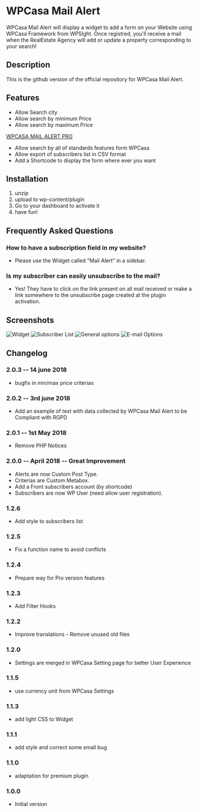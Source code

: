 # WPCasa Mail Alert #

WPCasa Mail Alert will display a widget to add a form on your Website using WPCasa Framework from WPSIght. Once registred, you'll receive a mail when the RealEstate Agency will add or update a property corresponding to your search!  

## Description ##

This is the github version of the official repository for WPCasa Mail Alert.  

## Features

* Allow Search city
* Allow search by minimum Price
* Allow search by maximum Price

[WPCASA MAIL ALERT PRO](https://www.thivinfo.com/downloads/wpcasa-mail-alert-pro/ "WPCASA MAIL ALERT PRO WEBSITE")  

* Allow search by all of standards features form WPCasa
* Allow export of subscribers list in CSV format
* Add a Shortcode to display the form where ever you want

## Installation
1. unzip
2. upload to wp-content/plugin
3. Go to your dashboard to activate it
4. have fun!

## Frequently Asked Questions  

### How to have a subscription field in my website?  

* Please use the Widget called "Mail Alert" in a sidebar.

### Is my subscriber can easily unsubscribe to the mail?  

* Yes! They have to click on the link present on all mail received or make a link somewhere to the unsubscribe page created at the plugin activation.

## Screenshots

![Widget](https://ps.w.org/wpcasa-mail-alert/assets/screenshot-1.png "Widget")
![Subscriber List](https://ps.w.org/wpcasa-mail-alert/assets/screenshot-2.png "Subscriber List")
![General options](https://ps.w.org/wpcasa-mail-alert/assets/screenshot-3.png "General options")
![E-mail Options](https://ps.w.org/wpcasa-mail-alert/assets/screenshot-1.png "E-mail Options")

## Changelog
### 2.0.3 -- 14 june 2018
   * bugfix in min/max price criterias

### 2.0.2 -- 3rd june 2018 
   * Add an example of text with data collected by WPCasa Mail Alert to be Compliant with RGPD

### 2.0.1 -- 1st May 2018
   * Remove PHP Notices
### 2.0.0 -- April 2018 -- Great Improvement
  * Alerts are now Custom Post Type.
  * Criterias are Custom Metabox.
  * Add a Front subscribers account (by shortcode)
  * Subscribers are now WP User (need allow user registration).
  
### 1.2.6
 * Add style to subscribers list
### 1.2.5 
* Fix a function name to avoid conflicts
### 1.2.4 
* Prepare way for Pro version features
### 1.2.3
 * Add Filter Hooks
### 1.2.2
* Improve translations - Remove unused old files

### 1.2.0
* Settings are merged in WPCasa Setting page for better User Experience
### 1.1.5
* use currency unit from WPCasa Settings
### 1.1.3
* add light CSS to Widget
### 1.1.1
* add style and correct some small bug
### 1.1.0
* adaptation for premium plugin
### 1.0.0
* Initial version
